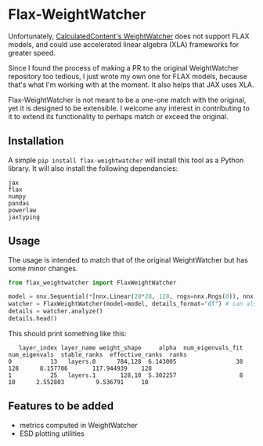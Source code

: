 # Flax-WeightWatcher

Unfortunately, <a href="https://github.com/CalculatedContent/WeightWatcher">CalculatedContent's WeightWatcher</a> does not support FLAX models, and could use accelerated linear algebra (XLA) frameworks for greater speed.

Since I found the process of making a PR to the original WeightWatcher repository too tedious, I just wrote my own one for FLAX models, because that's what I'm working with at the moment. It also helps that JAX uses XLA.

Flax-WeightWatcher is not meant to be a one-one match with the original, yet it is designed to be extensible. I welcome any interest in contributing to it to extend its functionality to perhaps match or exceed the original.

## Installation

A simple `pip install flax-weightwatcher` will install this tool as a Python library. It will also install the following dependancies:

```
jax
flax
numpy
pandas
powerlaw
jaxtyping
```

## Usage

The usage is intended to match that of the original WeightWatcher but has some minor changes.

```python
from flax_weightwatcher import FlaxWeightWatcher

model = nnx.Sequential(*[nnx.Linear(28*28, 128, rngs=nnx.Rngs(0)), nnx.Linear(128, 10, rngs=nnx.Rngs(0))])
watcher = FlaxWeightWatcher(model=model, details_format="df") # can also be "dict" to return the details in a dictionary instead of a pandas DataFrame
details = watcher.analyze()
details.head()
```

This should print something like this:

```
   layer_index layer_name weight_shape     alpha  num_eigenvals_fit  num_eigenvals  stable_ranks  effective_ranks  ranks
0           13   layers.0      784,128  6.143005                 38            128      8.157706       117.944939    128
1           25   layers.1       128,10  5.302257                  8             10      2.552803         9.536791     10
```

## Features to be added

- metrics computed in WeightWatcher
- ESD plotting utilities
